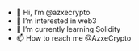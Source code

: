 - 👋 Hi, I’m @azxecrypto
- 👀 I’m interested in web3
- 🌱 I’m currently learning Solidity
- 📫 How to reach me @AzxeCrypto

<!---
azxecrypto/azxecrypto is a ✨ special ✨ repository because its `README.md` (this file) appears on your GitHub profile.
You can click the Preview link to take a look at your changes.
--->
